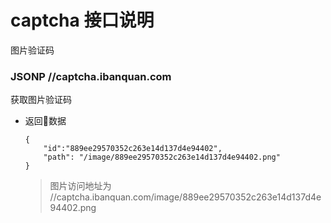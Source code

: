 # captcha 接口说明

图片验证码

### **JSONP //captcha.ibanquan.com**

获取图片验证码

* 返回数据
    ```
    {
        "id":"889ee29570352c263e14d137d4e94402",
        "path": "/image/889ee29570352c263e14d137d4e94402.png"
    }
    ```
    > 图片访问地址为 //captcha.ibanquan.com/image/889ee29570352c263e14d137d4e94402.png
